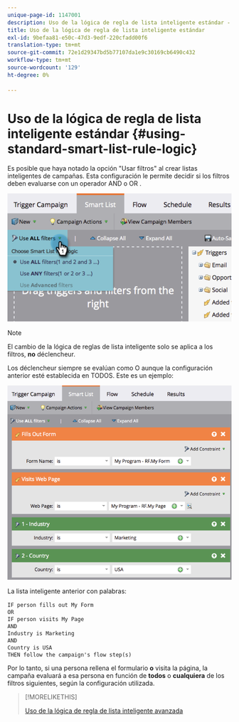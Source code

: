 ```yaml
---
unique-page-id: 1147001
description: Uso de la lógica de regla de lista inteligente estándar - Documentos de Marketo - Documentación del producto
title: Uso de la lógica de regla de lista inteligente estándar
exl-id: 9befaa81-e50c-47d3-9edf-220cfadd00f6
translation-type: tm+mt
source-git-commit: 72e1d29347bd5b77107da1e9c30169cb6490c432
workflow-type: tm+mt
source-wordcount: '129'
ht-degree: 0%

---
```


# Uso de la lógica de regla de lista inteligente estándar {#using-standard-smart-list-rule-logic}

Es posible que haya notado la opción &quot;Usar filtros&quot; al crear listas inteligentes de campañas. Esta configuración le permite decidir si los filtros deben evaluarse con un operador AND o OR .

![](assets/image2014-9-22-14-3a12-3a42.png)

>[!NOTE]
>
>El cambio de la lógica de reglas de lista inteligente solo se aplica a los filtros, **no** déclencheur.

Los déclencheur siempre se evalúan como O aunque la configuración anterior esté establecida en TODOS.  Este es un ejemplo:

![](assets/image2014-9-22-14-3a12-3a57.png)

La lista inteligente anterior con palabras:

```box
IF person fills out My Form
OR
IF person visits My Page 
AND 
Industry is Marketing 
AND 
Country is USA 
THEN follow the campaign's flow step(s)
```

Por lo tanto, si una persona rellena el formulario **o** visita la página, la campaña evaluará a esa persona en función de **todos** o **cualquiera** de los filtros siguientes, según la configuración utilizada.

>[!MORELIKETHIS]
>
>[Uso de la lógica de regla de lista inteligente avanzada](/help/marketo/product-docs/core-marketo-concepts/smart-lists-and-static-lists/using-smart-lists/using-advanced-smart-list-rule-logic.md)
